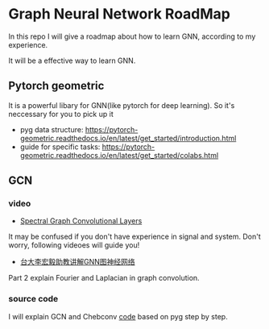 # Graph Neural Network RoadMap 
In this repo I will give a roadmap about how to learn GNN, according to my experience. 

It will be a effective way to learn GNN.

## Pytorch geometric
It is a powerful libary for GNN(like pytorch for deep learning). So it's neccessary for you to pick up it

+ pyg data structure: https://pytorch-geometric.readthedocs.io/en/latest/get_started/introduction.html
+ guide for specific tasks: https://pytorch-geometric.readthedocs.io/en/latest/get_started/colabs.html

## GCN 
### video
+ [Spectral Graph Convolutional Layers](https://pytorch-geometric.readthedocs.io/en/latest/get_started/colabs.html) 

It may be confused if you don't have experience in signal and system. Don't worry, following videoes will guide you!

+ [台大李宏毅助教讲解GNN图神经网络](https://www.bilibili.com/video/BV1G54y1971S/?spm_id_from=333.337.search-card.all.click)

Part 2 explain Fourier and Laplacian in graph convolution.

### source code 
I will explain GCN and Chebconv [code](./GNN_source_code/) based on pyg step by step.
